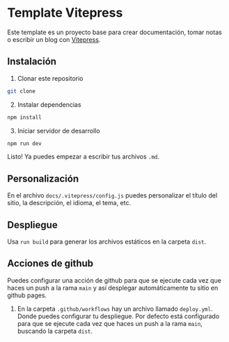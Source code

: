 # Template Vitepress

Este template es un proyecto base para crear documentación, tomar notas o escribir un blog con [Vitepress](https://vitepress.vuejs.org/).

## Instalación

1. Clonar este repositorio

```bash
git clone
```

2. Instalar dependencias

```bash
npm install
```

3. Iniciar servidor de desarrollo

```bash
npm run dev
```

Listo! Ya puedes empezar a escribir tus archivos `.md`.

## Personalización

En el archivo `docs/.vitepress/config.js` puedes personalizar el título del sitio, la descripción, el idioma, el tema, etc.

## Despliegue

Usa `run build` para generar los archivos estáticos en la carpeta `dist`.

## Acciones de github

Puedes configurar una acción de github para que se ejecute cada vez que haces un push a la rama `main` y así desplegar automáticamente tu sitio en github pages.

1. En la carpeta `.github/workflows` hay un archivo llamado `deploy.yml`. Donde puedes configurar tu despliegue. Por defecto está configurado para que se ejecute cada vez que haces un push a la rama `main`, buscando la carpeta `dist`.
